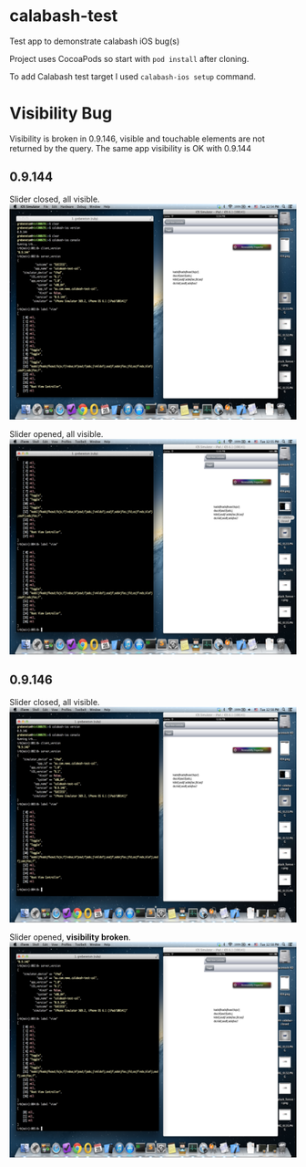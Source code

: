 calabash-test
=============

Test app to demonstrate calabash iOS bug(s)

Project uses CocoaPods so start with `pod install` after cloning.

To add Calabash test target I used `calabash-ios setup` command.

# Visibility Bug
Visibility is broken in 0.9.146, visible and touchable elements are not returned by the query.
The same app visibility is OK with 0.9.144

## 0.9.144
Slider closed, all visible.
![0.9.144, closed, visible](screenshots/144-sidebar-closed.png)

Slider opened, all visible.
![0.9.144, open, visible](screenshots/144-sidebar-opened.png)

## 0.9.146
Slider closed, all visible.
![0.9.146, closed, visible](screenshots/146-sidebar-closed.png)

Slider opened, **visibility broken**.
![0.9.146, open, visible](screenshots/146-sidebar-opened-bug.png)